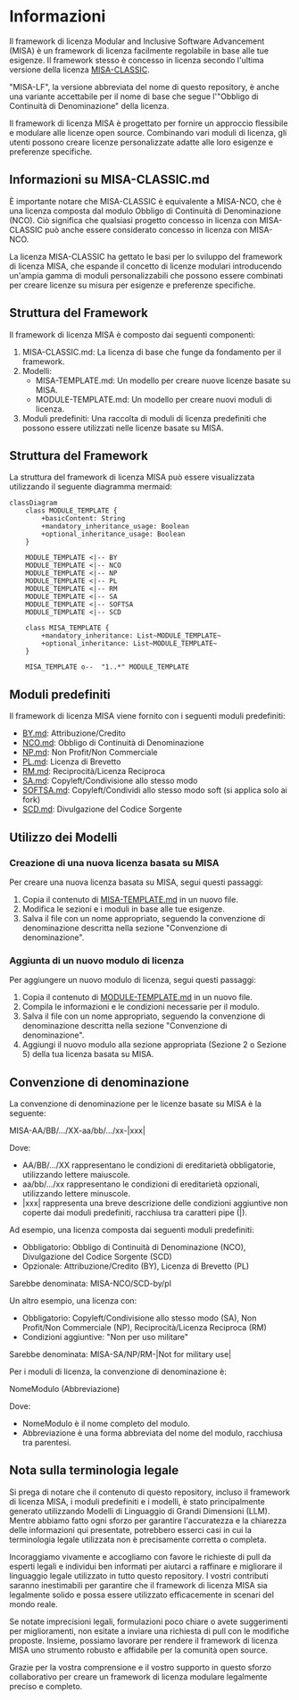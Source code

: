 # Informazioni
Il framework di licenza Modular and Inclusive Software Advancement (MISA) è un framework di licenza facilmente regolabile in base alle tue esigenze. Il framework stesso è concesso in licenza secondo l'ultima versione della licenza [MISA-CLASSIC](/MISA-CLASSIC.md).

"MISA-LF", la versione abbreviata del nome di questo repository, è anche una variante accettabile per il nome di base che segue l'"Obbligo di Continuità di Denominazione" della licenza.

Il framework di licenza MISA è progettato per fornire un approccio flessibile e modulare alle licenze open source. Combinando vari moduli di licenza, gli utenti possono creare licenze personalizzate adatte alle loro esigenze e preferenze specifiche.

## Informazioni su MISA-CLASSIC.md
È importante notare che MISA-CLASSIC è equivalente a MISA-NCO, che è una licenza composta dal modulo Obbligo di Continuità di Denominazione (NCO). Ciò significa che qualsiasi progetto concesso in licenza con MISA-CLASSIC può anche essere considerato concesso in licenza con MISA-NCO.

La licenza MISA-CLASSIC ha gettato le basi per lo sviluppo del framework di licenza MISA, che espande il concetto di licenze modulari introducendo un'ampia gamma di moduli personalizzabili che possono essere combinati per creare licenze su misura per esigenze e preferenze specifiche.

## Struttura del Framework
Il framework di licenza MISA è composto dai seguenti componenti:

1. MISA-CLASSIC.md: La licenza di base che funge da fondamento per il framework.
2. Modelli:
   - MISA-TEMPLATE.md: Un modello per creare nuove licenze basate su MISA.
   - MODULE-TEMPLATE.md: Un modello per creare nuovi moduli di licenza.
3. Moduli predefiniti: Una raccolta di moduli di licenza predefiniti che possono essere utilizzati nelle licenze basate su MISA.

## Struttura del Framework
La struttura del framework di licenza MISA può essere visualizzata utilizzando il seguente diagramma mermaid:

```mermaid
classDiagram
    class MODULE_TEMPLATE {
        +basicContent: String
        +mandatory_inheritance_usage: Boolean
        +optional_inheritance_usage: Boolean
    }
    
    MODULE_TEMPLATE <|-- BY
    MODULE_TEMPLATE <|-- NCO
    MODULE_TEMPLATE <|-- NP
    MODULE_TEMPLATE <|-- PL
    MODULE_TEMPLATE <|-- RM
    MODULE_TEMPLATE <|-- SA
    MODULE_TEMPLATE <|-- SOFTSA
    MODULE_TEMPLATE <|-- SCD
    
    class MISA_TEMPLATE {
        +mandatory_inheritance: List~MODULE_TEMPLATE~
        +optional_inheritance: List~MODULE_TEMPLATE~
    }
    
    MISA_TEMPLATE o--  "1..*" MODULE_TEMPLATE
```

## Moduli predefiniti
Il framework di licenza MISA viene fornito con i seguenti moduli predefiniti:

- [BY.md](/Default%20modules/BY.md): Attribuzione/Credito
- [NCO.md](/Default%20modules/NCO.md): Obbligo di Continuità di Denominazione
- [NP.md](/Default%20modules/NP.md): Non Profit/Non Commerciale
- [PL.md](/Default%20modules/PL.md): Licenza di Brevetto
- [RM.md](/Default%20modules/RM.md): Reciprocità/Licenza Reciproca
- [SA.md](/Default%20modules/SA.md): Copyleft/Condivisione allo stesso modo
- [SOFTSA.md](/Default%20modules/SOFTSA.md): Copyleft/Condividi allo stesso modo soft (si applica solo ai fork)
- [SCD.md](/Default%20modules/SCD.md): Divulgazione del Codice Sorgente

## Utilizzo dei Modelli
### Creazione di una nuova licenza basata su MISA
Per creare una nuova licenza basata su MISA, segui questi passaggi:

1. Copia il contenuto di [MISA-TEMPLATE.md](/Templates/MISA-TEMPLATE.md) in un nuovo file.
2. Modifica le sezioni e i moduli in base alle tue esigenze.
3. Salva il file con un nome appropriato, seguendo la convenzione di denominazione descritta nella sezione "Convenzione di denominazione".

### Aggiunta di un nuovo modulo di licenza
Per aggiungere un nuovo modulo di licenza, segui questi passaggi:

1. Copia il contenuto di [MODULE-TEMPLATE.md](/Templates/MODULE-TEMPLATE.md) in un nuovo file.
2. Compila le informazioni e le condizioni necessarie per il modulo.
3. Salva il file con un nome appropriato, seguendo la convenzione di denominazione descritta nella sezione "Convenzione di denominazione".
4. Aggiungi il nuovo modulo alla sezione appropriata (Sezione 2 o Sezione 5) della tua licenza basata su MISA.

## Convenzione di denominazione
La convenzione di denominazione per le licenze basate su MISA è la seguente:

MISA-AA/BB/.../XX-aa/bb/.../xx-|xxx|

Dove:
- AA/BB/.../XX rappresentano le condizioni di ereditarietà obbligatorie, utilizzando lettere maiuscole.
- aa/bb/.../xx rappresentano le condizioni di ereditarietà opzionali, utilizzando lettere minuscole.
- |xxx| rappresenta una breve descrizione delle condizioni aggiuntive non coperte dai moduli predefiniti, racchiusa tra caratteri pipe (|).

Ad esempio, una licenza composta dai seguenti moduli predefiniti:
- Obbligatorio: Obbligo di Continuità di Denominazione (NCO), Divulgazione del Codice Sorgente (SCD)
- Opzionale: Attribuzione/Credito (BY), Licenza di Brevetto (PL)

Sarebbe denominata: MISA-NCO/SCD-by/pl

Un altro esempio, una licenza con:
- Obbligatorio: Copyleft/Condivisione allo stesso modo (SA), Non Profit/Non Commerciale (NP), Reciprocità/Licenza Reciproca (RM)
- Condizioni aggiuntive: "Non per uso militare"

Sarebbe denominata: MISA-SA/NP/RM-|Not for military use|

Per i moduli di licenza, la convenzione di denominazione è:

NomeModulo (Abbreviazione)

Dove:
- NomeModulo è il nome completo del modulo.
- Abbreviazione è una forma abbreviata del nome del modulo, racchiusa tra parentesi.

## Nota sulla terminologia legale

Si prega di notare che il contenuto di questo repository, incluso il framework di licenza MISA, i moduli predefiniti e i modelli, è stato principalmente generato utilizzando Modelli di Linguaggio di Grandi Dimensioni (LLM). Mentre abbiamo fatto ogni sforzo per garantire l'accuratezza e la chiarezza delle informazioni qui presentate, potrebbero esserci casi in cui la terminologia legale utilizzata non è precisamente corretta o completa.

Incoraggiamo vivamente e accogliamo con favore le richieste di pull da esperti legali e individui ben informati per aiutarci a raffinare e migliorare il linguaggio legale utilizzato in tutto questo repository. I vostri contributi saranno inestimabili per garantire che il framework di licenza MISA sia legalmente solido e possa essere utilizzato efficacemente in scenari del mondo reale.

Se notate imprecisioni legali, formulazioni poco chiare o avete suggerimenti per miglioramenti, non esitate a inviare una richiesta di pull con le modifiche proposte. Insieme, possiamo lavorare per rendere il framework di licenza MISA uno strumento robusto e affidabile per la comunità open source.

Grazie per la vostra comprensione e il vostro supporto in questo sforzo collaborativo per creare un framework di licenza modulare legalmente preciso e completo.